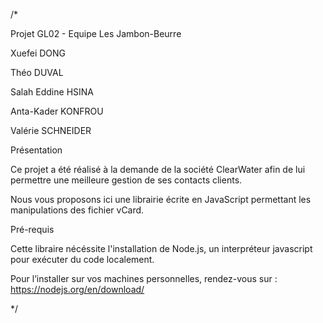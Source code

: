 /*

Projet GL02 - Equipe Les Jambon-Beurre

Xuefei DONG

Théo DUVAL

Salah Eddine HSINA

Anta-Kader KONFROU

Valérie SCHNEIDER


Présentation 

Ce projet a été réalisé à la demande de la société ClearWater afin de lui permettre une meilleure gestion de ses contacts clients. 

Nous vous proposons ici une librairie écrite en JavaScript permettant les manipulations des fichier vCard.


Pré-requis 

Cette libraire nécéssite l'installation de Node.js, un interpréteur javascript pour exécuter du code localement.

Pour l’installer sur vos machines personnelles, rendez-vous sur : https://nodejs.org/en/download/
 

*/
